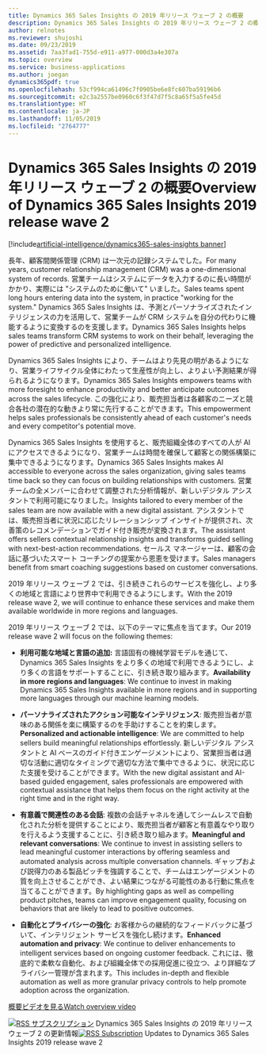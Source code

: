 ```yaml
---
title: Dynamics 365 Sales Insights の 2019 年リリース ウェーブ 2 の概要
description: Dynamics 365 Sales Insights の 2019 年リリース ウェーブ 2 の概要
author: relnotes
ms.reviewer: shujoshi
ms.date: 09/23/2019
ms.assetid: 7aa3fad1-755d-e911-a977-000d3a4e307a
ms.topic: overview
ms.service: business-applications
ms.author: joegan
dynamics365pdf: true
ms.openlocfilehash: 53cf994ca61496c7f0905be6e8fc607ba59196b6
ms.sourcegitcommit: e2c3a2557be0960c6f3f47d7f5c8a65f5a5fe45d
ms.translationtype: HT
ms.contentlocale: ja-JP
ms.lasthandoff: 11/05/2019
ms.locfileid: "2764777"
---
```

# <a name="overview-of-dynamics-365-sales-insights-2019-release-wave-2"></a><span data-ttu-id="dacd9-103">Dynamics 365 Sales Insights の 2019 年リリース ウェーブ 2 の概要</span><span class="sxs-lookup"><span data-stu-id="dacd9-103">Overview of Dynamics 365 Sales Insights 2019 release wave 2</span></span>
[!include[artificial-intelligence/dynamics365-sales-insights banner](../includes/artificial-intelligence/dynamics365-sales-insights.md)]

<!--overview start-->
<span data-ttu-id="dacd9-104">長年、顧客間関係管理 (CRM) は一次元の記録システムでした。</span><span class="sxs-lookup"><span data-stu-id="dacd9-104">For many years, customer relationship management (CRM) was a one-dimensional system of records.</span></span> <span data-ttu-id="dacd9-105">営業チームはシステムにデータを入力するのに長い時間がかかり、実際には "システムのために働いて" いました。</span><span class="sxs-lookup"><span data-stu-id="dacd9-105">Sales teams spent long hours entering data into the system, in practice "working for the system."</span></span> <span data-ttu-id="dacd9-106">Dynamics 365 Sales Insights は、予測とパーソナライズされたインテリジェンスの力を活用して、営業チームが CRM システムを自分の代わりに機能するように変換するのを支援します。</span><span class="sxs-lookup"><span data-stu-id="dacd9-106">Dynamics 365 Sales Insights helps sales teams transform CRM systems to work on their behalf, leveraging the power of predictive and personalized intelligence.</span></span>   

<span data-ttu-id="dacd9-107">Dynamics 365 Sales Insights により、チームはより先見の明があるようになり、営業ライフサイクル全体にわたって生産性が向上し、よりよい予測結果が得られるようになります。</span><span class="sxs-lookup"><span data-stu-id="dacd9-107">Dynamics 365 Sales Insights empowers teams with more foresight to enhance productivity and better anticipate outcomes across the sales lifecycle.</span></span>  <span data-ttu-id="dacd9-108">この強化により、販売担当者は各顧客のニーズと競合各社の潜在的な動きより常に先行することができます。</span><span class="sxs-lookup"><span data-stu-id="dacd9-108">This empowerment helps sales professionals be consistently ahead of each customer's needs and every competitor's potential move.</span></span>   

<span data-ttu-id="dacd9-109">Dynamics 365 Sales Insights を使用すると、販売組織全体のすべての人が AI にアクセスできるようになり、営業チームは時間を確保して顧客との関係構築に集中できるようになります。</span><span class="sxs-lookup"><span data-stu-id="dacd9-109">Dynamics 365 Sales Insights makes AI accessible to everyone across the sales organization, giving sales teams time back so they can focus on building relationships with customers.</span></span> <span data-ttu-id="dacd9-110">営業チームの全メンバーに合わせて調整された分析情報が、新しいデジタル アシスタントで利用可能になりました。</span><span class="sxs-lookup"><span data-stu-id="dacd9-110">Insights tailored to every member of the sales team are now available with a new digital assistant.</span></span> <span data-ttu-id="dacd9-111">アシスタントでは、販売担当者に状況に応じたリレーションシップ インサイトが提供され、次善策のレコメンデーションでガイド付き販売が変換されます。</span><span class="sxs-lookup"><span data-stu-id="dacd9-111">The assistant offers sellers contextual relationship insights and transforms guided selling with next-best-action recommendations.</span></span> <span data-ttu-id="dacd9-112">セールス マネージャーは、顧客の会話に基づいたスマート コーチングの提案から恩恵を受けます。</span><span class="sxs-lookup"><span data-stu-id="dacd9-112">Sales managers benefit from smart coaching suggestions based on customer conversations.</span></span>  

<span data-ttu-id="dacd9-113">2019 年リリース ウェーブ 2 では、引き続きこれらのサービスを強化し、より多くの地域と言語により世界中で利用できるようにします。</span><span class="sxs-lookup"><span data-stu-id="dacd9-113">With the 2019 release wave 2, we will continue to enhance these services and make them available worldwide in more regions and languages.</span></span>  

<span data-ttu-id="dacd9-114">2019 年リリース ウェーブ 2 では、以下のテーマに焦点を当てます。</span><span class="sxs-lookup"><span data-stu-id="dacd9-114">Our 2019 release wave 2 will focus on the following themes:</span></span> 

- <span data-ttu-id="dacd9-115">**利用可能な地域と言語の追加:** 言語固有の機械学習モデルを通じて、Dynamics 365 Sales Insights をより多くの地域で利用できるようにし、より多くの言語をサポートすることに、引き続き取り組みます。</span><span class="sxs-lookup"><span data-stu-id="dacd9-115">**Availability in more regions and languages**: We continue to invest in making Dynamics 365 Sales Insights available in more regions and in supporting more languages through our machine learning models.</span></span> 

- <span data-ttu-id="dacd9-116">**パーソナライズされたアクション可能なインテリジェンス**: 販売担当者が意味のある関係を楽に構築するのを手助けすることを約束します。</span><span class="sxs-lookup"><span data-stu-id="dacd9-116">**Personalized and actionable intelligence**: We are committed to help sellers build meaningful relationships effortlessly.</span></span> <span data-ttu-id="dacd9-117">新しいデジタル アシスタントと AI ベースのガイド付きエンゲージメントにより、営業担当者は適切な活動に適切なタイミングで適切な方法で集中できるように、状況に応じた支援を受けることができます。</span><span class="sxs-lookup"><span data-stu-id="dacd9-117">With the new digital assistant and AI-based guided engagement, sales professionals are empowered with contextual assistance that helps them focus on the right activity at the right time and in the right way.</span></span> 

- <span data-ttu-id="dacd9-118">**有意義で関連性のある会話**: 複数の会話チャネルを通してシームレスで自動化された分析を提供することにより、販売担当者が顧客と有意義なやり取りを行えるよう支援することに、引き続き取り組みます。</span><span class="sxs-lookup"><span data-stu-id="dacd9-118">**Meaningful and relevant conversations**: We continue to invest in assisting sellers to lead meaningful customer interactions by offering seamless and automated analysis across multiple conversation channels.</span></span> <span data-ttu-id="dacd9-119">ギャップおよび説得力のある製品ピッチを強調することで、チームはエンゲージメントの質を向上させることができ、よい結果につながる可能性のある行動に焦点を当てることができます。</span><span class="sxs-lookup"><span data-stu-id="dacd9-119">By highlighting gaps as well as compelling product pitches, teams can improve engagement quality, focusing on behaviors that are likely to lead to positive outcomes.</span></span>  

- <span data-ttu-id="dacd9-120">**自動化とプライバシーの強化**: お客様からの継続的なフィードバックに基づいて、インテリジェント サービスを強化し続けます。</span><span class="sxs-lookup"><span data-stu-id="dacd9-120">**Enhanced automation and privacy**: We continue to deliver enhancements to intelligent services based on ongoing customer feedback.</span></span> <span data-ttu-id="dacd9-121">これには、徹底的で柔軟な自動化、および組織全体での採用促進に役立つ、より詳細なプライバシー管理が含まれます。</span><span class="sxs-lookup"><span data-stu-id="dacd9-121">This includes in-depth and flexible automation as well as more granular privacy controls to help promote adoption across the organization.</span></span>

[<span data-ttu-id="dacd9-122">概要ビデオを見る</span><span class="sxs-lookup"><span data-stu-id="dacd9-122">Watch overview video</span></span>](https://aka.ms/ROGSI19RW2ROV)

<span data-ttu-id="dacd9-123">[![RSS サブスクリプション](/dynamics365-release-plan/media/feed-icon.png "RSS サブスクリプション")](https://docs.microsoft.com/api/search/rss?locale=en-us&$filter=scopes%2Fany(t%3A%20t%20eq%20%27\dynamics365-sales-insights-192%27)) Dynamics 365 Sales Insights の 2019 年リリース ウェーブ 2 の更新情報</span><span class="sxs-lookup"><span data-stu-id="dacd9-123">[![RSS Subscription](/dynamics365-release-plan/media/feed-icon.png "RSS Subscription")](https://docs.microsoft.com/api/search/rss?locale=en-us&$filter=scopes%2Fany(t%3A%20t%20eq%20%27\dynamics365-sales-insights-192%27)) Updates to Dynamics 365 Sales Insights 2019 release wave 2</span></span>
<!--overview end-->